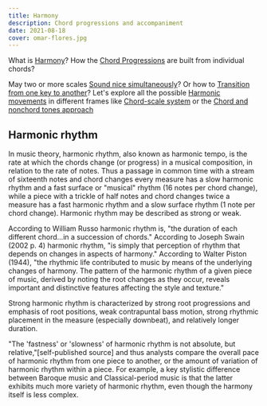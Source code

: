 ```yaml
---
title: Harmony
description: Chord progressions and accompaniment
date: 2021-08-18
cover: omar-flores.jpg
---
```


What is [Harmony](./study/index.md)? How the [Chord Progressions](./progressions/index.md) are built from individual chords?

May two or more scales [Sound nice simultaneously](./polytonality/index.md)? Or how to [Transition from one key to another](./modulation/index.md)? Let's explore all the possible [Harmonic movements](./movement/index.md) in different frames like [Chord-scale system](./chord-scale/index.md) or the [Chord and nonchord tones approach](./non-chord/index.md)

## Harmonic rhythm

In music theory, harmonic rhythm, also known as harmonic tempo, is the rate at which the chords change (or progress) in a musical composition, in relation to the rate of notes. Thus a passage in common time with a stream of sixteenth notes and chord changes every measure has a slow harmonic rhythm and a fast surface or "musical" rhythm (16 notes per chord change), while a piece with a trickle of half notes and chord changes twice a measure has a fast harmonic rhythm and a slow surface rhythm (1 note per chord change). Harmonic rhythm may be described as strong or weak.

According to William Russo harmonic rhythm is, "the duration of each different chord...in a succession of chords." According to Joseph Swain (2002 p. 4) harmonic rhythm, "is simply that perception of rhythm that depends on changes in aspects of harmony." According to Walter Piston (1944), "the rhythmic life contributed to music by means of the underlying changes of harmony. The pattern of the harmonic rhythm of a given piece of music, derived by noting the root changes as they occur, reveals important and distinctive features affecting the style and texture."

Strong harmonic rhythm is characterized by strong root progressions and emphasis of root positions, weak contrapuntal bass motion, strong rhythmic placement in the measure (especially downbeat), and relatively longer duration.

"The 'fastness' or 'slowness' of harmonic rhythm is not absolute, but relative,"[self-published source] and thus analysts compare the overall pace of harmonic rhythm from one piece to another, or the amount of variation of harmonic rhythm within a piece. For example, a key stylistic difference between Baroque music and Classical-period music is that the latter exhibits much more variety of harmonic rhythm, even though the harmony itself is less complex.
